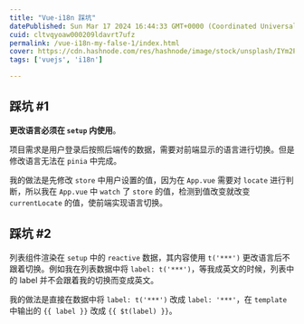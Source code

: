 ```yaml
---
title: "Vue-i18n 踩坑"
datePublished: Sun Mar 17 2024 16:44:33 GMT+0000 (Coordinated Universal Time)
cuid: cltvqyoaw000209ldavrt7ufz
permalink: /vue-i18n-my-false-1/index.html
cover: https://cdn.hashnode.com/res/hashnode/image/stock/unsplash/IYm2PCy0f8c/upload/6b159578d4531530d9430e43289c828f.jpeg
tags: ['vuejs', 'i18n']

---
```


## 踩坑 #1

**更改语言必须在 `setup` 内使用**。

项目需求是用户登录后按照后端传的数据，需要对前端显示的语言进行切换。但是修改语言无法在 `pinia` 中完成。

我的做法是先修改 `store` 中用户设置的值，因为在 `App.vue` 需要对 `locate` 进行判断，所以我在 `App.vue` 中 `watch` 了 `store` 的值，检测到值改变就改变 `currentLocate` 的值，使前端实现语言切换。

## 踩坑 #2

列表组件渲染在 `setup` 中的 `reactive` 数据，其内容使用 `t('***')` 更改语言后不跟着切换。例如我在列表数据中将 `label: t('***')`，等我成英文的时候，列表中的 label 并不会跟着我的切换而变成英文。

我的做法是直接在数据中将 `label: t('***')` 改成 `label: '***'`，在 `template` 中输出的 `{{ label }}` 改成 `{{ $t(label) }}`。